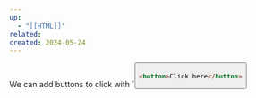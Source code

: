 ```yaml
---
up:
  - "[[HTML]]"
related: 
created: 2024-05-24
---
```

We can add buttons to click with `<button>
```HTML
<button>Click here</button>
```
